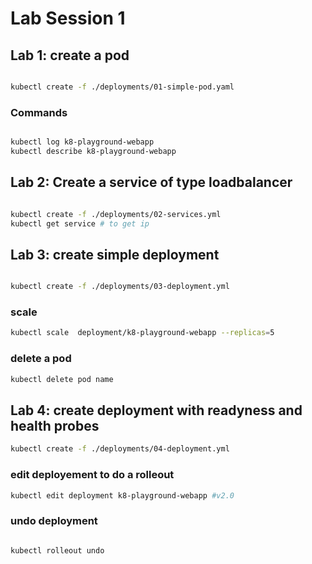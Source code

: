 # Lab Session 1

## Lab 1: create a pod

``` bash

kubectl create -f ./deployments/01-simple-pod.yaml
 ```
 
### Commands

```bash

kubectl log k8-playground-webapp
kubectl describe k8-playground-webapp

```

## Lab 2: Create a service of type loadbalancer

``` bash

kubectl create -f ./deployments/02-services.yml
kubectl get service # to get ip 

 ```

## Lab 3: create simple deployment

```bash

kubectl create -f ./deployments/03-deployment.yml

```

### scale

```bash
kubectl scale  deployment/k8-playground-webapp --replicas=5
```

### delete a pod

``` bash
kubectl delete pod name
```


## Lab 4: create deployment with readyness and health probes

```bash
kubectl create -f ./deployments/04-deployment.yml
 ```

### edit deployement to do a rolleout

```bash 
kubectl edit deployment k8-playground-webapp #v2.0
```

### undo deployment

``` bash

kubectl rolleout undo

```
